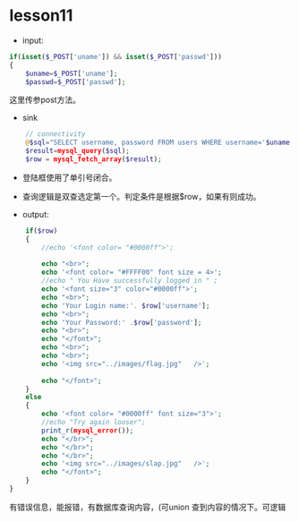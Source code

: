# lesson11

* input: 

```php
if(isset($_POST['uname']) && isset($_POST['passwd']))
{
	$uname=$_POST['uname'];
    $passwd=$_POST['passwd'];
```

这里传参post方法。

* sink

```php
	// connectivity 
	@$sql="SELECT username, password FROM users WHERE username='$uname' and password='$passwd' LIMIT 0,1";
	$result=mysql_query($sql);
	$row = mysql_fetch_array($result);
```

* 登陆框使用了单引号闭合。
* 查询逻辑是双查选定第一个。判定条件是根据$row，如果有则成功。



* output:

```php
	if($row)
	{
  		//echo '<font color= "#0000ff">';	
  		
  		echo "<br>";
		echo '<font color= "#FFFF00" font size = 4>';
		//echo " You Have successfully logged in " ;
		echo '<font size="3" color="#0000ff">';	
		echo "<br>";
		echo 'Your Login name:'. $row['username'];
		echo "<br>";
		echo 'Your Password:' .$row['password'];
		echo "<br>";
		echo "</font>";
		echo "<br>";
		echo "<br>";
		echo '<img src="../images/flag.jpg"   />';	
		
  		echo "</font>";
  	}
	else  
	{
		echo '<font color= "#0000ff" font size="3">';
		//echo "Try again looser";
		print_r(mysql_error());
		echo "</br>";
		echo "</br>";
		echo "</br>";
		echo '<img src="../images/slap.jpg"   />';	
		echo "</font>";  
	}
}

```

有错误信息，能报错，有数据库查询内容，\(可union 查到内容的情况下。可逻辑

